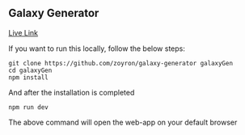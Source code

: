 ## Galaxy Generator

[Live Link](https://galaxy-creation.vercel.app/)


If you want to run this locally, follow the below steps:

```
git clone https://github.com/zoyron/galaxy-generator galaxyGen
cd galaxyGen
npm install
```

And after the installation is completed

```
npm run dev
```

The above command will open the web-app on your default browser

